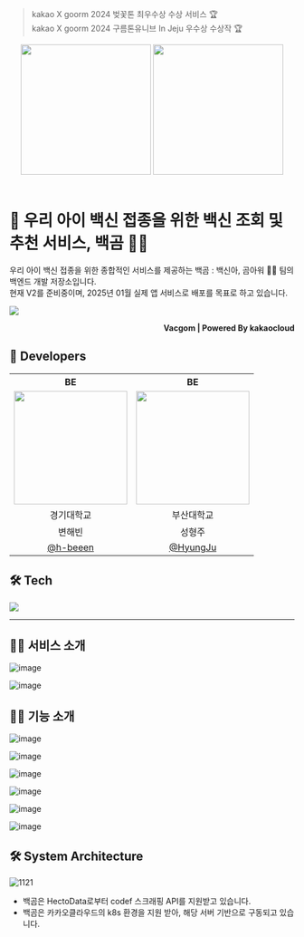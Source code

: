 >  kakao X goorm 2024 벚꽃톤 최우수상 수상 서비스 🏆<br>
>  kakao X goorm 2024 구름톤유니브 In Jeju 우수상 수상작 🏆 

<div align="center">
  <img src="https://github.com/user-attachments/assets/153f2cdc-b9d1-43ea-b3f1-266697450920" height=230px>
  <img src="https://github.com/user-attachments/assets/abbc86e2-2aa6-4f84-999a-049d8e0dd73f" height=230px>
</div>

<br>

# 💉 우리 아이 백신 접종을 위한 백신 조회 및 추천 서비스, 백곰 🐻‍❄️

우리 아이 백신 접종을 위한 종합적인 서비스를 제공하는 백곰 : 백신아, 곰아워 🐻‍❄️ 팀의 백엔드 개발 저장소입니다. <br>
현재 V2를 준비중이며, 2025년 01월 실제 앱 서비스로 배포를 목표로 하고 있습니다.

![](https://github.com/goormthon-Univ/2024_BEOTKKOTTHON_TEAM_4_FE/assets/53892427/c89039ca-a866-452c-b372-79537abbc4d0)

<div align="right"><b>Vacgom | Powered By kakaocloud</b></div>


## 🌸 Developers

<div align="center">
<table>
  <tr>
    <th style="text-align: center;">BE</th>
    <th style="text-align: center;">BE</th>
  </tr>
  <tr>
    <td align="center">
      <img style="width: 200px;" src="https://avatars.githubusercontent.com/u/112257466?v=4" />
    </td>
    <td align="center">
      <img style="width: 200px;" src="https://avatars.githubusercontent.com/u/9509286?v=4" />
    </td>
  </tr>
  <tr>
    <td align="center">경기대학교</td>
    <td align="center">부산대학교</td>
  </tr>
  <tr>
    <td align="center">변해빈</td>
    <td align="center">성형주</td>
  </tr>
  <tr>
    <td align="center">
      <a href="https://github.com/h-beeen">@h-beeen</a>
    </td>
    <td align="center">
      <a href="https://github.com/HyungJu">@HyungJu</a>
    </td>
  </tr>
</table>
</div>

## 🛠️ Tech
<img src="https://skillicons.dev/icons?i=kotlin,spring,aws,mysql"/>

----
## 🐻‍❄️ 서비스 소개
![image](https://github.com/goormthon-Univ/2024_BEOTKKOTTHON_TEAM_4_FE/assets/53892427/1a322e85-c6d7-4fd1-a664-2e2c61c30f91)

![image](https://github.com/user-attachments/assets/84877b3e-c1be-4e44-84ce-8de9acd4cc54)


## 🐻‍❄️ 기능 소개
![image](https://github.com/user-attachments/assets/85b99085-764c-4f07-916e-c318040a627e)

![image](https://github.com/user-attachments/assets/9aa0ce62-03cd-4258-84f0-d3302e6f7141)

![image](https://github.com/user-attachments/assets/70b8c7cd-dca5-48cf-907b-16a03e16d4cf)

![image](https://github.com/user-attachments/assets/528ea8c9-f3d6-456b-b606-84de00028446)

![image](https://github.com/user-attachments/assets/11e84f44-ef24-4278-bec6-ba772ad82586)

![image](https://github.com/user-attachments/assets/039c9985-c117-4a1f-949f-c8b96aa1e01d)



## 🛠️ System Architecture
![1121](https://github.com/user-attachments/assets/ab349bf6-6944-46a8-a27f-a29462ec2dbc)

- 백곰은 HectoData로부터 codef 스크래핑 API를 지원받고 있습니다.
- 백곰은 카카오클라우드의 k8s 환경을 지원 받아, 해당 서버 기반으로 구동되고 있습니다. 